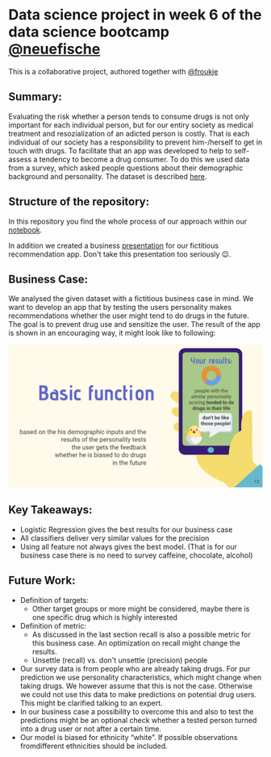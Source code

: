 # Data science project in week 6 of the data science bootcamp [@neuefische](https://www.neuefische.de/)

This is a collaborative project, authored together with [@froukje](https://github.com/froukje)

## Summary:

Evaluating the risk whether a person tends to consume drugs is not only important for each individual person, 
but for our entiry society as medical treatment and resozialization of an adicted person is costly. 
That is each individual of our society has a responsibility to prevent him-/herself to get in touch with drugs. 
To facilitate that an app was developed to help to self-assess a tendency to become a drug consumer. 
To do this we used data from a survey, which asked people questions about their demographic background and personality. 
The dataset is described [here](https://archive.ics.uci.edu/ml/datasets/Drug+consumption+%28quantified%29#).

## Structure of the repository:

In this repository you find the whole process of our approach within our [notebook](DS-Project-Personality-vs-Risk-of-Drug-Use.ipynb).

In addition we created a business [presentation](DS-Project-Presentation-Personality-vs-Drug-Use.pdf) for our fictitious recommendation app. Don't take this presentation too seriously :wink:.

## Business Case:

We analysed the given dataset with a fictitious business case in mind.
We want to develop an app that by testing the users personality makes recommendations 
whether the user might tend to do drugs in the future. The goal is to prevent drug use and sensitize the user.
The result of the app is shown in an encouraging way, it might look like to following:

<div>
<img src="app_template.png" width="800"/>
</div>

## Key Takeaways:
* Logistic Regression gives the best results for our business case
* All classifiers deliver very similar values for the precision
* Using all feature not always gives the best model. (That is for our business case there is no need to survey caffeine, chocolate, alcohol)


## Future Work:
* Definition of targets:
    * Other target groups or more might be considered, maybe there is one specific drug which is highly interested
* Definition of metric:
    * As discussed in the last section recall is also a possible metric for this business case. An optimization on recall might change the results. 
    * Unsettle (recall) vs. don't unsettle (precision) people
* Our survey data is from people who are already taking drugs. For pur prediction we use personality characteristics, which might change when taking drugs. We however assume that this is not the case. Otherwise we could not use this data to make predictions on potential drug users. This might be clarified talking to an expert.
* In our business case a possibility to overcome this and also to test the predictions might be an optional check whether a tested person turned into a drug user or not after a certain time. 
* Our model is biased for ethnicity “white”. If possible observations fromdifferent ethnicities should be included.
